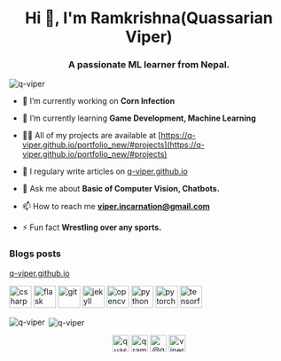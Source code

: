<h1 align="center">Hi 👋, I'm Ramkrishna(Quassarian Viper)</h1>
<h3 align="center">A passionate ML learner from Nepal.</h3>

<p align="left"> <img src="https://komarev.com/ghpvc/?username=q-viper" alt="q-viper" /> </p>

- 🔭 I’m currently working on **Corn Infection**

- 🌱 I’m currently learning **Game Development, Machine Learning**

- 👨‍💻 All of my projects are available at [https://q-viper.github.io/portfolio_new/#projects](https://q-viper.github.io/portfolio_new/#projects)

- 📝 I regulary write articles on [q-viper.github.io](q-viper.github.io)

- 💬 Ask me about **Basic of Computer Vision, Chatbots.**

- 📫 How to reach me **viper.incarnation@gmail.com**

- ⚡ Fun fact **Wrestling over any sports.**

### Blogs posts
[q-viper.github.io](q-viper.github.io/posts/)
<!-- BLOG-POST-LIST:START -->
<!-- BLOG-POST-LIST:END -->

<p align="left"><img src="https://devicons.github.io/devicon/devicon.git/icons/csharp/csharp-original.svg" alt="csharp" width="40" height="40"/> <img src="https://www.vectorlogo.zone/logos/pocoo_flask/pocoo_flask-icon.svg" alt="flask" width="40" height="40"/> <img src="https://www.vectorlogo.zone/logos/git-scm/git-scm-icon.svg" alt="git" width="40" height="40"/> <img src="https://www.vectorlogo.zone/logos/jekyllrb/jekyllrb-icon.svg" alt="jekyll" width="40" height="40"/> <img src="https://www.vectorlogo.zone/logos/opencv/opencv-icon.svg" alt="opencv" width="40" height="40"/> <img src="https://devicons.github.io/devicon/devicon.git/icons/python/python-original.svg" alt="python" width="40" height="40"/> <img src="https://www.vectorlogo.zone/logos/pytorch/pytorch-icon.svg" alt="pytorch" width="40" height="40"/> <img src="https://www.vectorlogo.zone/logos/tensorflow/tensorflow-icon.svg" alt="tensorflow" width="40" height="40"/></p>

<p><img align="left" src="https://github-readme-stats.vercel.app/api/top-langs/?username=q-viper&layout=compact" alt="q-viper" /></p>

<p>&nbsp;<img align="center" src="https://github-readme-stats.vercel.app/api?username=q-viper&show_icons=true" alt="q-viper" /></p>

<p align="center">
<a href="https://twitter.com/quassarianviper" target="blank"><img align="center" src="https://cdn.jsdelivr.net/npm/simple-icons@3.0.1/icons/twitter.svg" alt="quassarianviper" height="30" width="30" /></a>
<a href="https://linkedin.com/in/qramkrishna" target="blank"><img align="center" src="https://cdn.jsdelivr.net/npm/simple-icons@3.0.1/icons/linkedin.svg" alt="qramkrishna" height="30" width="30" /></a>
<a href="https://medium.com/@qrka" target="blank"><img align="center" src="https://cdn.jsdelivr.net/npm/simple-icons@3.0.1/icons/medium.svg" alt="@qrka" height="30" width="30" /></a>
<a href="https://www.youtube.com/c/viper incarnation" target="blank"><img align="center" src="https://cdn.jsdelivr.net/npm/simple-icons@3.0.1/icons/youtube.svg" alt="viper incarnation" height="30" width="30" /></a>
</p>
